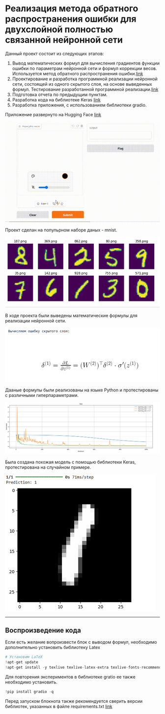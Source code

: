 # Реализация метода обратного распространения ошибки для двухслойной полностью связанной нейронной сети 
Данный проект состоит из следующих этапов:

1. Вывод математических формул для вычисления градиентов функции ошибки по параметрам нейронной сети и формул коррекции весов. Используется метод обратного распространения ошибки.[link](https://github.com/AnnaPakir/mnist/blob/main/mnist_model.ipynb)
2. Проектирование и разработка программной реализации нейронной сети, состоящей из одного скрытого слоя, на основе выведенных формул. Тестирование разработанной программной реализации.[link](https://github.com/AnnaPakir/mnist/blob/main/mnist_model.ipynb)
3. Подготовка отчета по предыдущим пунктам.
4. Разработка кода на библиотеке Keras [link](https://github.com/AnnaPakir/mnist/blob/main/mnist_model.ipynb)
5. Разработка приложения, с использованием библиотеки gradio.

Приложение развернуто на Hugging Face [link](https://huggingface.co/spaces/AnnaPakir/mnist)

![plot](https://github.com/AnnaPakir/mnist/blob/main/mnist.gif)

Проект сделан на попульрном наборе даных - mnist.

![plot](https://github.com/AnnaPakir/mnist/blob/main/mnist.png)

В ходе проекта были выведены математические формулы для реализации нейронной сети. 

![plot](https://github.com/AnnaPakir/mnist/blob/main/form.png)

Дааные формулы были реализованы на языке Python  и протестированы с различными гиперпараметрами.

![plot](https://github.com/AnnaPakir/mnist/blob/main/loss.png)

Была создана похожая модель с помощью библиотеки Keras, протестирована на случайном примере.

![plot](https://github.com/AnnaPakir/mnist/blob/main/keras.png)

***
## Воспроизведение кода

Если есть желание вопроизвести блок с выводом формул, необходимо дополнительно установить библиотеку Latex 

```python
# Установим LaTeX
!apt-get update
!apt-get install -y texlive texlive-latex-extra texlive-fonts-recommended dvipng cm-super
```
Для повторения экспериментов в библиотеке gratio ее также необходимо установить.

```python
!pip install gradio -q
```
Перед запуском блокнота также рекомендуется сверить версии библиотек, указанных в файле requirements.txt [link](https://github.com/AnnaPakir/mnist/blob/main/requirements.txt)



